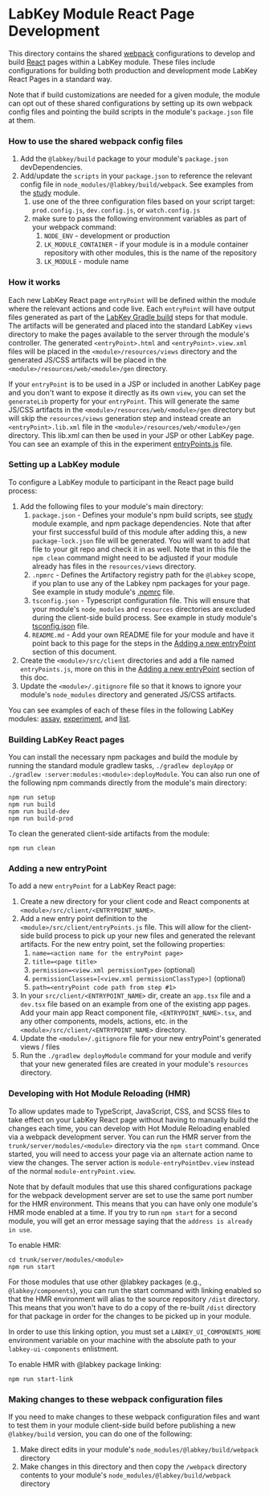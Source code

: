 # LabKey Module React Page Development

This directory contains the shared [webpack] configurations to develop and build
[React] pages within a LabKey module. These files include configurations for
building both production and development mode LabKey React Pages in a standard way.

Note that if build customizations are needed for a given module, the module can opt out of these shared
configurations by setting up its own webpack config files and pointing the build scripts in the
module's `package.json` file at them.

### How to use the shared webpack config files

1. Add the `@labkey/build` package to your module's `package.json` devDependencies.
1. Add/update the `scripts` in your `package.json` to reference the relevant config file in
    `node_modules/@labkey/build/webpack`. See examples from the [study] module.
    1. use one of the three configuration files based on your script target: `prod.config.js`, `dev.config.js`,
        or `watch.config.js`
    1. make sure to pass the following environment variables as part of your webpack command:
        1.  `NODE_ENV` - development or production
        1. `LK_MODULE_CONTAINER` - if your module is in a module container repository with other modules,
            this is the name of the repository
        1.  `LK_MODULE` - module name

### How it works

Each new LabKey React page `entryPoint` will be defined within the module where the relevant actions
and code live. Each `entryPoint` will have output files generated as part of the
[LabKey Gradle build] steps for that module. The artifacts will be generated and placed into the
standard LabKey `views` directory to make the pages available to the server through the module's
controller. The generated `<entryPoint>.html` and `<entryPoint>.view.xml` files will be placed in the
`<module>/resources/views` directory and the generated JS/CSS artifacts will be placed in the
`<module>/resources/web/<module>/gen` directory.

If your `entryPoint` is to be used in a JSP or included in another LabKey page and you don't want to expose it
directly as its own `view`, you can set the `generateLib` property for your `entryPoint`. This will generate
the same JS/CSS artifacts in the `<module>/resources/web/<module>/gen` directory but will skip the `resources/views`
generation step and instead create an `<entryPoint>.lib.xml` file in the `<module>/resources/web/<module>/gen` directory.
This lib.xml can then be used in your JSP or other LabKey page. You can see an example of this in the experiment
[entryPoints.js] file.

### Setting up a LabKey module

To configure a LabKey module to participant in the React page build process:
1. Add the following files to your module's main directory:
    1. `package.json` - Defines your module's npm build scripts, see [study] module example, and npm package
        dependencies. Note that after your first successful build of this module after adding this,
        a new `package-lock.json` file will be generated. You will want to add that file to your git repo
        and check it in as well. Note that in this file the `npm clean` command might need to be adjusted
        if your module already has files in the `resources/views` directory.
    1. `.npmrc` - Defines the Artifactory registry path for the `@labkey` scope, if you
        plan to use any of the Labkey npm packages for your page.
        See example in study module's [.npmrc] file.
    1. `tsconfig.json` - Typescript configuration file. This will ensure that your module's `node_modules`
        and `resources` directories are excluded during the client-side build process.
        See example in study module's [tsconfig.json] file.
    1. `README.md` - Add your own README file for your module and have it point back to this page
        for the steps in the [Adding a new entryPoint](#adding-a-new-entrypoint) section of this document.
1. Create the `<module>/src/client` directories and add a file named `entryPoints.js`, more on this in
    the [Adding a new entryPoint](#adding-a-new-entrypoint) section of this doc.
1. Update the `<module>/.gitignore` file so that it knows to ignore your module's `node_modules` directory
    and generated JS/CSS artifacts.

You can see examples of each of these files in the following LabKey modules:
[assay], [experiment], and [list].

### Building LabKey React pages

You can install the necessary npm packages and build the module by running the standard module
gradlew tasks, `./gradlew deployApp` or `./gradlew :server:modules:<module>:deployModule`.
You can also run one of the following npm commands directly from the module's main directory:
```
npm run setup
npm run build
npm run build-dev
npm run build-prod
```

To clean the generated client-side artifacts from the module:
```
npm run clean
```

### Adding a new entryPoint

To add a new `entryPoint` for a LabKey React page:
1. Create a new directory for your client code and React components at `<module>/src/client/<ENTRYPOINT_NAME>`.
1. Add a new entry point definition to the `<module>/src/client/entryPoints.js` file. This will allow
    for the client-side build process to pick up your new files and generated the relevant artifacts.
    For the new entry point, set the following properties:
    1. `name=<action name for the entryPoint page>`
    1. `title=<page title>`
    1. `permission=<view.xml permissionType>` (optional)
    1. `permissionClasses=[<view.xml permissionClassType>]` (optional)
    1. `path=<entryPoint code path from step #1>`
1. In your `src/client/<ENTRYPOINT_NAME>` dir, create an `app.tsx` file and a `dev.tsx` file based on
    an example from one of the existing app pages. Add your main app React component file,
    `<ENTRYPOINT_NAME>.tsx`, and any other components, models, actions,
    etc. in the `<module>/src/client/<ENTRYPOINT_NAME>` directory.
1. Update the `<module>/.gitignore` file for your new entryPoint's generated views / files
1. Run the `./gradlew deployModule` command for your module and verify that your new generated files
    are created in your module's `resources` directory.

### Developing with Hot Module Reloading (HMR)

To allow updates made to TypeScript, JavaScript, CSS, and SCSS files to take effect on your LabKey
React page without having to manually build the changes each time, you can develop with Hot Module
Reloading enabled via a webpack development server. You can run the HMR server from the
`trunk/server/modules/<module>` directory via the `npm start` command. Once started, you
will need to access your page via an alternate action name to view the changes. The server action
is `module-entryPointDev.view` instead of the normal `module-entryPoint.view`.

Note that by default modules that use this shared configurations package for the webpack development
server are set to use the same port number for the HMR environment. This means that you can have
only one module's HMR mode enabled at a time. If you try to run `npm start` for a second module, you
will get an error message saying that the `address is already in use`.

To enable HMR:
```
cd trunk/server/modules/<module>
npm run start
```

For those modules that use other @labkey packages (e.g., `@labkey/components`), you can run the start command
with linking enabled so that the HMR environment will alias to the source repository `/dist` directory.
This means that you won't have to do a copy of the re-built `/dist` directory for that package in order for the
changes to be picked up in your module.

In order to use this linking option, you must set a `LABKEY_UI_COMPONENTS_HOME` environment variable on your
machine with the absolute path to your `labkey-ui-components` enlistment.

To enable HMR with @labkey package linking:
```
npm run start-link
```

### Making changes to these webpack configuration files

If you need to make changes to these webpack configuration files and want to test them in your module client-side
build before publishing a new `@labkey/build` version, you can do one of the following:

1. Make direct edits in your module's `node_modules/@labkey/build/webpack` directory
2. Make changes in this directory and then copy the `/webpack` directory contents to your module's
    `node_modules/@labkey/build/webpack` directory

[React]: https://reactjs.org
[webpack]: https://webpack.js.org/
[LabKey Gradle build]: https://www.labkey.org/Documentation/wiki-page.view?name=gradleBuild
[assay]: https://github.com/LabKey/platform/tree/develop/assay
[experiment]: https://github.com/LabKey/platform/tree/develop/experiment
[list]: https://github.com/LabKey/platform/tree/develop/list
[study]: https://github.com/LabKey/platform/blob/develop/study/package.json
[entryPoints.js]: https://github.com/LabKey/platform/blob/develop/experiment/src/client/entryPoints.js
[.npmrc]: https://github.com/LabKey/platform/blob/develop/study/.npmrc
[tsconfig.json]: https://github.com/LabKey/platform/blob/develop/study/tsconfig.json
